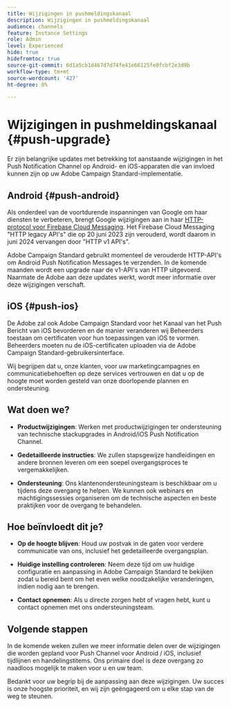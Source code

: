 ```yaml
---
title: Wijzigingen in pushmeldingskanaal
description: Wijzigingen in pushmeldingskanaal
audience: channels
feature: Instance Settings
role: Admin
level: Experienced
hide: true
hidefromtoc: true
source-git-commit: 6d1a5cb1d467d7d74fe41e66125fe0fcbf2e3d9b
workflow-type: tm+mt
source-wordcount: '427'
ht-degree: 0%

---
```


# Wijzigingen in pushmeldingskanaal {#push-upgrade}

Er zijn belangrijke updates met betrekking tot aanstaande wijzigingen in het Push Notification Channel op Android- en iOS-apparaten die van invloed kunnen zijn op uw Adobe Campaign Standard-implementatie.

## Android {#push-android}

Als onderdeel van de voortdurende inspanningen van Google om haar diensten te verbeteren, brengt Google wijzigingen aan in haar [HTTP-protocol voor Firebase Cloud Messaging](https://firebase.google.com/docs/cloud-messaging/http-server-ref). Het Firebase Cloud Messaging &quot;HTTP legacy API&#39;s&quot; die op 20 juni 2023 zijn verouderd, wordt daarom in juni 2024 vervangen door &quot;HTTP v1 API&#39;s&quot;.

Adobe Campaign Standard gebruikt momenteel de verouderde HTTP-API&#39;s om Android Push Notification Messages te verzenden. In de komende maanden wordt een upgrade naar de v1-API&#39;s van HTTP uitgevoerd. Naarmate de Adobe aan deze updates werkt, wordt meer informatie over deze wijzigingen verschaft.

## iOS {#push-ios}

De Adobe zal ook Adobe Campaign Standard voor het Kanaal van het Push Bericht van iOS bevorderen en de manier veranderen wij Beheerders toestaan om certificaten voor hun toepassingen van iOS te vormen. Beheerders moeten nu de iOS-certificaten uploaden via de Adobe Campaign Standard-gebruikersinterface.

Wij begrijpen dat u, onze klanten, voor uw marketingcampagnes en communicatiebehoeften op deze services vertrouwen en dat u op de hoogte moet worden gesteld van onze doorlopende plannen en ondersteuning.

## Wat doen we?

* **Productwijzigingen**: Werken met productwijzigingen ter ondersteuning van technische stackupgrades in Android/iOS Push Notification Channel.

* **Gedetailleerde instructies**: We zullen stapsgewijze handleidingen en andere bronnen leveren om een soepel overgangsproces te vergemakkelijken.

* **Ondersteuning**: Ons klantenondersteuningsteam is beschikbaar om u tijdens deze overgang te helpen. We kunnen ook webinars en machtigingssessies organiseren om de technische aspecten en beste praktijken voor de overgang te behandelen.

## Hoe beïnvloedt dit je?

* **Op de hoogte blijven**: Houd uw postvak in de gaten voor verdere communicatie van ons, inclusief het gedetailleerde overgangsplan.

* **Huidige instelling controleren**: Neem deze tijd om uw huidige configuratie en aanpassing in Adobe Campaign Standard te bekijken zodat u bereid bent om het even welke noodzakelijke veranderingen, indien nodig aan te brengen.

* **Contact opnemen**: Als u directe zorgen hebt of vragen hebt, kunt u contact opnemen met ons ondersteuningsteam.

## Volgende stappen

In de komende weken zullen we meer informatie delen over de wijzigingen die worden gepland voor Push Channel voor Android / iOS, inclusief tijdlijnen en handelingstitems. Ons primaire doel is deze overgang zo naadloos mogelijk te maken voor u en uw team.

Bedankt voor uw begrip bij de aanpassing aan deze wijzigingen. Uw succes is onze hoogste prioriteit, en wij zijn geëngageerd om u elke stap van de weg te steunen.
